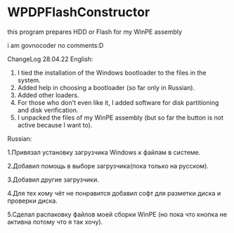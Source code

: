 # WPDPFlashConstructor
 this program prepares HDD or Flash for my WinPE assembly

i am govnocoder no comments:D

ChangeLog 28.04.22
English:
1. I tied the installation of the Windows bootloader to the files in the system.
2. Added help in choosing a bootloader (so far only in Russian).
3. Added other loaders.
4. For those who don't even like it, I added software for disk partitioning and disk verification.
5. I unpacked the files of my WinPE assembly (but so far the button is not active because I want to).


Russian:

1.Привязал установку загрузчика Windows к файлам в системе.


2.Добавил помощь в выборе загрузчика(пока только на русском).


3.Добавил другие загрузчики.


4.Для тех кому чёт не понравится добавил софт для разметки диска и проверки диска.


5.Сделал распаковку файлов моей сборки WinPE (но пока что кнопка не активна потому что я так хочу).
